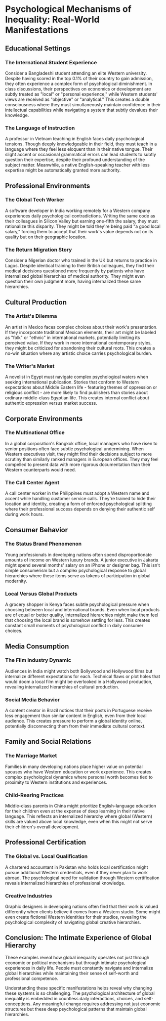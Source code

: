 # Psychological Mechanisms of Inequality: Real-World Manifestations

## Educational Settings

### The International Student Experience

Consider a Bangladeshi student attending an elite Western university. Despite having scored in the top 0.1% of their country to gain admission, they often experience a complex form of psychological diminishment. In class discussions, their perspectives on economics or development are subtly treated as "local" or "personal experience," while Western students' views are received as "objective" or "analytical." This creates a double consciousness where they must simultaneously maintain confidence in their intellectual capabilities while navigating a system that subtly devalues their knowledge.

### The Language of Instruction

A professor in Vietnam teaching in English faces daily psychological tensions. Though deeply knowledgeable in their field, they must teach in a language where they feel less eloquent than in their native tongue. Their slight accent or occasional grammatical errors can lead students to subtly question their expertise, despite their profound understanding of the subject matter. Meanwhile, a native English-speaking teacher with less expertise might be automatically granted more authority.

## Professional Environments

### The Global Tech Worker

A software developer in India working remotely for a Western company experiences daily psychological contradictions. Writing the same code as their colleagues in Silicon Valley but earning one-fifth the salary, they must rationalize this disparity. They might be told they're being paid "a good local salary," forcing them to accept that their work's value depends not on its quality but on their geographic location.

### The Return Migration Story

Consider a Nigerian doctor who trained in the UK but returns to practice in Lagos. Despite identical training to their British colleagues, they find their medical decisions questioned more frequently by patients who have internalized global hierarchies of medical authority. They might even question their own judgment more, having internalized these same hierarchies.

## Cultural Production

### The Artist's Dilemma

An artist in Mexico faces complex choices about their work's presentation. If they incorporate traditional Mexican elements, their art might be labeled as "folk" or "ethnic" in international markets, potentially limiting its perceived value. If they work in more international contemporary styles, they might be criticized for abandoning their cultural roots. This creates a no-win situation where any artistic choice carries psychological burden.

### The Writer's Market

A novelist in Egypt must navigate complex psychological waters when seeking international publication. Stories that conform to Western expectations about Middle Eastern life - featuring themes of oppression or religious conflict - are more likely to find publishers than stories about ordinary middle-class Egyptian life. This creates internal conflict about authentic expression versus market success.

## Corporate Environments

### The Multinational Office

In a global corporation's Bangkok office, local managers who have risen to senior positions often face subtle psychological undermining. When Western executives visit, they might find their decisions subject to more scrutiny than similarly ranked managers in European offices. They may feel compelled to present data with more rigorous documentation than their Western counterparts would need.

### The Call Center Agent

A call center worker in the Philippines must adopt a Western name and accent while handling customer service calls. They're trained to hide their location and identity, creating a form of enforced psychological splitting where their professional success depends on denying their authentic self during work hours.

## Consumer Behavior

### The Status Brand Phenomenon

Young professionals in developing nations often spend disproportionate amounts of income on Western luxury brands. A junior executive in Jakarta might spend several months' salary on an iPhone or designer bag. This isn't simple consumerism but a complex psychological response to global hierarchies where these items serve as tokens of participation in global modernity.

### Local Versus Global Products

A grocery shopper in Kenya faces subtle psychological pressure when choosing between local and international brands. Even when local products are of equal or better quality, internalized hierarchies might make them feel that choosing the local brand is somehow settling for less. This creates constant small moments of psychological conflict in daily consumer choices.

## Media Consumption

### The Film Industry Dynamic

Audiences in India might watch both Bollywood and Hollywood films but internalize different expectations for each. Technical flaws or plot holes that would doom a local film might be overlooked in a Hollywood production, revealing internalized hierarchies of cultural production.

### Social Media Behavior

A content creator in Brazil notices that their posts in Portuguese receive less engagement than similar content in English, even from their local audience. This creates pressure to perform a global identity online, potentially disconnecting them from their immediate cultural context.

## Family and Social Relations

### The Marriage Market

Families in many developing nations place higher value on potential spouses who have Western education or work experience. This creates complex psychological dynamics where personal worth becomes tied to proximity to Western institutions and experiences.

### Child-Rearing Practices

Middle-class parents in China might prioritize English-language education for their children even at the expense of deep learning in their native language. This reflects an internalized hierarchy where global (Western) skills are valued above local knowledge, even when this might not serve their children's overall development.

## Professional Certification

### The Global vs. Local Qualification

A chartered accountant in Pakistan who holds local certification might pursue additional Western credentials, even if they never plan to work abroad. The psychological need for validation through Western certification reveals internalized hierarchies of professional knowledge.

### Creative Industries

Graphic designers in developing nations often find that their work is valued differently when clients believe it comes from a Western studio. Some might even create fictional Western identities for their studios, revealing the psychological complexity of navigating global creative hierarchies.

## Conclusion: The Intimate Experience of Global Hierarchy

These examples reveal how global inequality operates not just through economic or political mechanisms but through intimate psychological experiences in daily life. People must constantly navigate and internalize global hierarchies while maintaining their sense of self-worth and professional competence.

Understanding these specific manifestations helps reveal why changing these systems is so challenging. The psychological architecture of global inequality is embedded in countless daily interactions, choices, and self-conceptions. Any meaningful change requires addressing not just economic structures but these deep psychological patterns that maintain global hierarchies.
